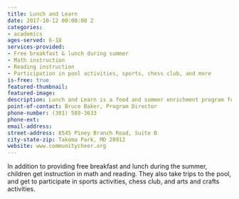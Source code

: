 ```yaml
---
title: Lunch and Learn
date: 2017-10-12 00:00:00 Z
categories:
- academics
ages-served: 6-18
services-provided:
- Free breakfast & lunch during summer
- Math instruction
- Reading instruction
- Participation in pool activities, sports, chess club, and more
is-free: true
featured-thumbnail:
featured-image:
description: Lunch and Learn is a food and summer enrichment program for school-aged children who qualify for free and reduced meals programs in Montgomery County public schools, and consequently cannot afford summer camp programs.
point-of-contact: Bruce Baker, Program Director
phone-number: (301) 589-3633
phone-ext:
email-address: 
street-address: 8545 Piney Branch Road, Suite B
city-state-zip: Takoma Park, MD 20912
website: www.communitycheer.org
---
```


In addition to providing free breakfast and lunch during the summer, children get instruction in math and reading. They also take trips to the pool, and get to participate in sports activities, chess club, and arts and crafts activities.
